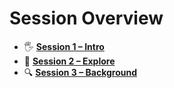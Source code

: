 # Session Overview

- 🖐 [**Session 1 – Intro**](/sessions/Session1_Intro/README.md)
- 🔭 [**Session 2 – Explore**](/sessions/Session2_Explore/README.md)
- 🔍 [**Session 3 – Background**](/sessions/Session3_Background/README.md)
